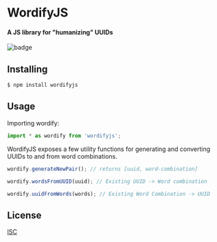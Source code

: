 # WordifyJS

#### A JS library for "humanizing" UUIDs

![badge](https://github.com/havenbarnes/wordifyjs/workflows/Node%20CI/badge.svg)


## Installing

```bash
$ npm install wordifyjs
```

## Usage

Importing wordify:

```js
import * as wordify from 'wordifyjs';
```

WordifyJS exposes a few utility functions for generating and converting UUIDs to and from word combinations.

```js
wordify.generateNewPair(); // returns [uuid, word-combination]

wordify.wordsFromUUID(uuid); // Existing UUID -> Word combination

wordify.uuidFromWords(words); // Existing Word Combination -> UUID
```

## License

[ISC](LICENSE)
